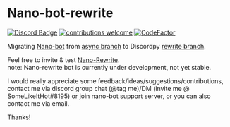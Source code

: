 # Nano-bot-rewrite
[![Discord Badge](https://discordapp.com/api/guilds/458296099049046018/embed.png)](https://discord.gg/Y8sB4ay)
[![contributions welcome](https://img.shields.io/badge/contributions-welcome-brightgreen.svg?style=flat)](https://github.com/MadeYoga/Nano-Rewrite/issues)
[![CodeFactor](https://www.codefactor.io/repository/github/madeyoga/nano-rewrite/badge)](https://www.codefactor.io/repository/github/madeyoga/nano-rewrite)

Migrating [Nano-bot](https://github.com/MadeYoga/Nano-Bot) from [async branch](https://github.com/Rapptz/discord.py) 
to Discordpy [rewrite branch](https://github.com/Rapptz/discord.py/tree/rewrite). 

Feel free to invite & test [Nano-Rewrite](https://discordapp.com/oauth2/authorize?client_id=536892183404478483&permissions=2146958839&scope=bot). <br>note: Nano-rewrite bot is currently under development, not yet stable.

I would really appreciate some feedback/ideas/suggestions/contributions, contact me via discord group chat (@tag me)/DM (invite me @ SomeLikeItHot#8195) or join nano-bot support server, or you can also contact me via email.

Thanks!
